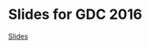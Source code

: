 # Slides for GDC 2016

[Slides](http://htmlpreview.github.io/?https://cdn.rawgit.com/niklasfrykholm/gdc-2016-technical-introduction-to-stingray/34d63aef8b5847858b25dd97b0e19f1557d92aa7/index.babel.html)
